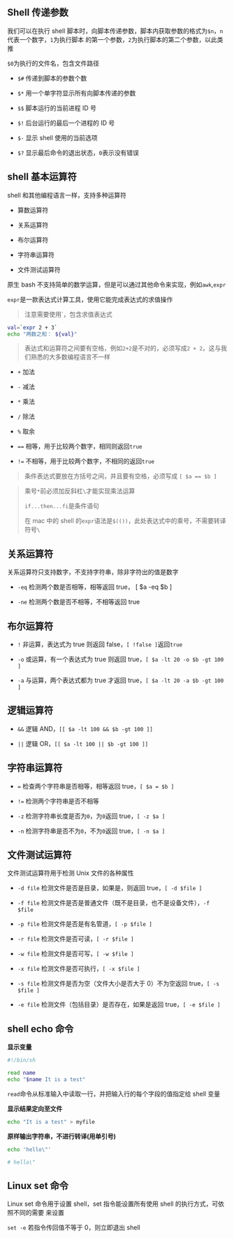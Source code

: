 ## Shell 传递参数

我们可以在执行 shell 脚本时，向脚本传递参数，脚本内获取参数的格式为`$n`，`n`代表一个数字，`1`为执行脚本
的第一个参数，`2`为执行脚本的第二个参数，以此类推

`$0`为执行的文件名，包含文件路径

- `$#` 传递到脚本的参数个数

- `$*` 用一个单字符显示所有向脚本传递的参数

- `$$` 脚本运行的当前进程 ID 号

- `$!` 后台运行的最后一个进程的 ID 号

- `$-` 显示 shell 使用的当前选项

- `$?` 显示最后命令的退出状态，`0`表示没有错误

## shell 基本运算符

shell 和其他编程语言一样，支持多种运算符

- 算数运算符

- 关系运算符

- 布尔运算符

- 字符串运算符

- 文件测试运算符

原生 bash 不支持简单的数学运算，但是可以通过其他命令来实现，例如`awk`,`expr`

`expr`是一款表达式计算工具，使用它能完成表达式的求值操作

> 注意需要使用`，包含求值表达式

```bash
val=`expr 2 + 3`
echo "两数之和： ${val}"
```

> 表达式和运算符之间要有空格，例如`2+2`是不对的，必须写成`2 + 2`，这与我们熟悉的大多数编程语言不一样

- `+` 加法

- `-` 减法

- `*` 乘法

- `/` 除法

- `%` 取余

- `==` 相等，用于比较两个数字，相同则返回`true`

- `!=` 不相等，用于比较两个数字，不相同的返回`true`

> 条件表达式要放在方括号之间，并且要有空格，必须写成 `[ $a == $b ]`

> 乘号`*`前必须加反斜杠`\`才能实现乘法运算
>
> `if...then...fi`是条件语句
>
> 在 mac 中的 shell 的`expr`语法是`$(())`，此处表达式中的乘号，不需要转译符号`\`

## 关系运算符

关系运算符只支持数字，不支持字符串，除非字符出的值是数字

- `-eq` 检测两个数是否相等，相等返回 true， [ $a -eq $b ]

- `-ne` 检测两个数是否不相等，不相等返回 true

## 布尔运算符

- `!` 非运算，表达式为 true 则返回 false，`[ !false ]`返回`true`

- `-o` 或运算，有一个表达式为 true 则返回 true，`[ $a -lt 20 -o $b -gt 100 ]`

- `-a` 与运算，两个表达式都为 true 才返回 true，`[ $a -lt 20 -a $b -gt 100 ]`

## 逻辑运算符

- `&&` 逻辑 AND，`[[ $a -lt 100 && $b -gt 100 ]]`

- `||` 逻辑 OR，`[[ $a -lt 100 || $b -gt 100 ]]`

## 字符串运算符

- `=` 检查两个字符串是否相等，相等返回 true，`[ $a = $b ]`

- `!=` 检测两个字符串是否不相等

- `-z` 检测字符串长度是否为`0`，为`0`返回 true，`[ -z $a ]`

- `-n` 检测字符串是否不为`0`，不为`0`返回 true，`[ -n $a ]`

## 文件测试运算符

文件测试运算符用于检测 Unix 文件的各种属性

- `-d file` 检测文件是否是目录，如果是，则返回 true，`[ -d $file ]`

- `-f file` 检测文件是否是普通文件（既不是目录，也不是设备文件），`-f $file`

- `-p file` 检测文件是否是有名管道，`[ -p $file ]`

- `-r file` 检测文件是否可读，`[ -r $file ]`

- `-w file` 检测文件是否可写，`[ -w $file ]`

- `-x file` 检测文件是否可执行，`[ -x $file ]`

- `-s file` 检测文件是否为空（文件大小是否大于 0）不为空返回 true，`[ -s $file ]`

- `-e file` 检测文件（包括目录）是否存在，如果是返回 true，`[ -e $file ]`

## shell echo 命令

**显示变量**

```bash
#!/bin/sh

read name
echo "$name It is a test"
```

`read`命令从标准输入中读取一行，并把输入行的每个字段的值指定给 shell 变量

**显示结果定向至文件**

```bash
echo "It is a test" > myfile
```

**原样输出字符串，不进行转译(用单引号)**

```bash
echo 'hello\"'

# hello\"
```

## Linux set 命令

Linux set 命令用于设置 shell，set 指令能设置所有使用 shell 的执行方式，可依照不同的需要
来设置

`set -e` 若指令传回值不等于 0，则立即退出 shell

